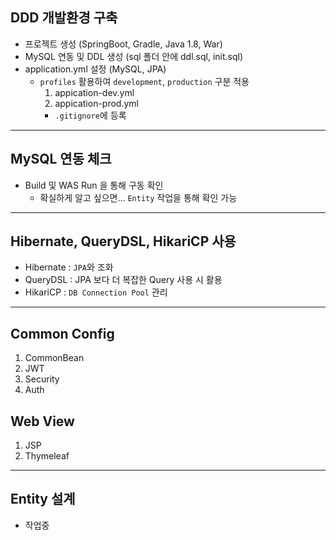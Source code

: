 ## DDD 개발환경 구축

- 프로젝트 생성 (SpringBoot, Gradle, Java 1.8, War)
- MySQL 연동 및 DDL 생성 (sql 폴더 안에 ddl.sql, init.sql)
- application.yml 설정 (MySQL, JPA)
    - `profiles` 활용하여 `development`, `production` 구분 적용
        1. appication-dev.yml
        2. appication-prod.yml
        - `.gitignore`에 등록

-----------------------------------------------------

## MySQL 연동 체크

- Build 및 WAS Run 을 통해 구동 확인
    - 확실하게 알고 싶으면... `Entity` 작업을 통해 확인 가능

-----------------------------------------------------

## Hibernate, QueryDSL, HikariCP 사용

- Hibernate : `JPA`와 조화
- QueryDSL : JPA 보다 더 복잡한 Query 사용 시 활용
- HikariCP : `DB Connection Pool` 관리

------------------------------------------------------

## Common Config

1. CommonBean
2. JWT
3. Security
4. Auth

## Web View

1. JSP
2. Thymeleaf

------------------------------------------------------

## Entity 설계

- 작업중